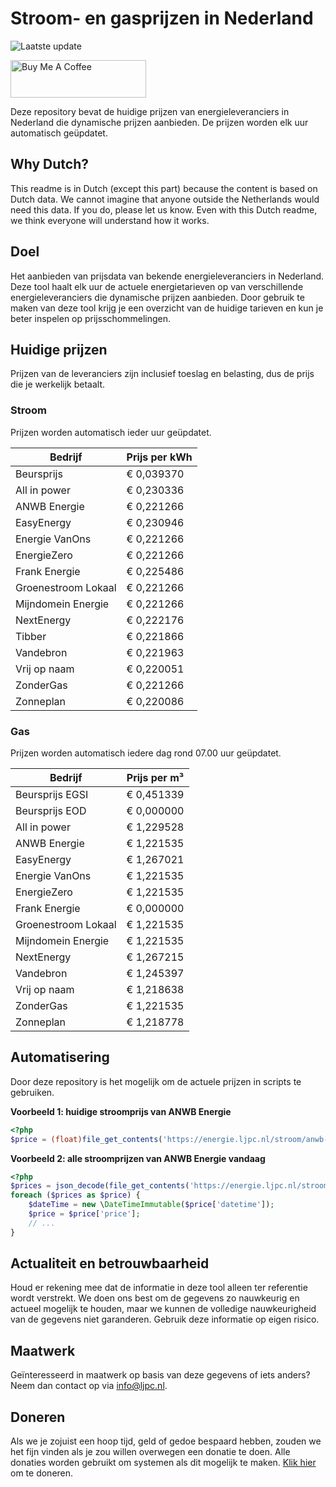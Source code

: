 # Stroom- en gasprijzen in Nederland

![Laatste update](https://img.shields.io/badge/laatste%20update-2023--10--22%2000%3A00%20CET-brightgreen)

<a href="https://www.buymeacoffee.com/Lars-" target="_blank"><img src="https://cdn.buymeacoffee.com/buttons/v2/default-orange.png" alt="Buy Me A Coffee" height="60" style="height: 60px !important;width: 217px !important;" ></a>

Deze repository bevat de huidige prijzen van energieleveranciers in Nederland die dynamische prijzen aanbieden. De prijzen worden elk uur automatisch geüpdatet.

## Why Dutch?

This readme is in Dutch (except this part) because the content is based on Dutch data. We cannot imagine that anyone outside the Netherlands would need this data. If you do, please let us know. Even with this Dutch readme, we think
everyone will understand how it works.

## Doel

Het aanbieden van prijsdata van bekende energieleveranciers in Nederland. Deze tool haalt elk uur de actuele energietarieven op van verschillende energieleveranciers die dynamische prijzen aanbieden. Door gebruik te maken van deze tool
krijg je een overzicht van de huidige tarieven en kun je beter inspelen op prijsschommelingen.

## Huidige prijzen

Prijzen van de leveranciers zijn inclusief toeslag en belasting, dus de prijs die je werkelijk betaalt.

### Stroom

Prijzen worden automatisch ieder uur geüpdatet.

 Bedrijf | Prijs per kWh 
---------|---------------
Beursprijs | € 0,039370
All in power | € 0,230336
ANWB Energie | € 0,221266
EasyEnergy | € 0,230946
Energie VanOns | € 0,221266
EnergieZero | € 0,221266
Frank Energie | € 0,225486
Groenestroom Lokaal | € 0,221266
Mijndomein Energie | € 0,221266
NextEnergy | € 0,222176
Tibber | € 0,221866
Vandebron | € 0,221963
Vrij op naam | € 0,220051
ZonderGas | € 0,221266
Zonneplan | € 0,220086


### Gas

Prijzen worden automatisch iedere dag rond 07.00 uur geüpdatet.

 Bedrijf | Prijs per m³ 
---------|--------------
Beursprijs EGSI | € 0,451339
Beursprijs EOD | € 0,000000
All in power | € 1,229528
ANWB Energie | € 1,221535
EasyEnergy | € 1,267021
Energie VanOns | € 1,221535
EnergieZero | € 1,221535
Frank Energie | € 0,000000
Groenestroom Lokaal | € 1,221535
Mijndomein Energie | € 1,221535
NextEnergy | € 1,267215
Vandebron | € 1,245397
Vrij op naam | € 1,218638
ZonderGas | € 1,221535
Zonneplan | € 1,218778


## Automatisering

Door deze repository is het mogelijk om de actuele prijzen in scripts te gebruiken.

**Voorbeeld 1: huidige stroomprijs van ANWB Energie**

```php
<?php
$price = (float)file_get_contents('https://energie.ljpc.nl/stroom/anwb-energie-nu.txt');

```

**Voorbeeld 2: alle stroomprijzen van ANWB Energie vandaag**

```php
<?php
$prices = json_decode(file_get_contents('https://energie.ljpc.nl/stroom/all-in-power-vandaag.json'),true);
foreach ($prices as $price) {
    $dateTime = new \DateTimeImmutable($price['datetime']);
    $price = $price['price'];
    // ...
}
```

## Actualiteit en betrouwbaarheid

Houd er rekening mee dat de informatie in deze tool alleen ter referentie wordt verstrekt. We doen ons best om de gegevens zo nauwkeurig en actueel mogelijk te houden, maar we kunnen de volledige nauwkeurigheid van de gegevens niet
garanderen. Gebruik deze informatie op eigen risico.

## Maatwerk

Geïnteresseerd in maatwerk op basis van deze gegevens of iets anders? Neem dan contact op
via [info@ljpc.nl](mailto:info@ljpc.nl?subject=Energie%20prijzen).

## Doneren

Als we je zojuist een hoop tijd, geld of gedoe bespaard hebben, zouden we het fijn vinden als je zou willen overwegen een
donatie te doen. Alle donaties worden gebruikt om systemen als dit mogelijk te
maken. [Klik hier](https://www.buymeacoffee.com/Lars-) om te doneren.
